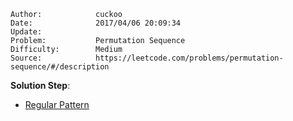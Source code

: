 
    Author:            cuckoo
    Date:              2017/04/06 20:09:34
    Update:            
    Problem:           Permutation Sequence
    Difficulty:        Medium
    Source:            https://leetcode.com/problems/permutation-sequence/#/description

__Solution Step__:
 - [Regular Pattern](https://discuss.leetcode.com/topic/17348/explain-like-i-m-five-java-solution-in-o-n)
